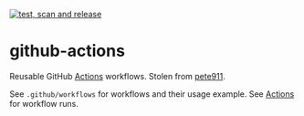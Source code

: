[![test, scan and release](https://github.com/jreisinger/github-actions/actions/workflows/example.yml/badge.svg)](https://github.com/jreisinger/github-actions/actions/workflows/example.yml)

# github-actions

Reusable GitHub [Actions](https://docs.github.com/en/actions) workflows. Stolen from [pete911](https://github.com/pete911/github-actions).

See `.github/workflows` for workflows and their usage example. See [Actions](https://github.com/jreisinger/github-actions/actions) for workflow runs.
